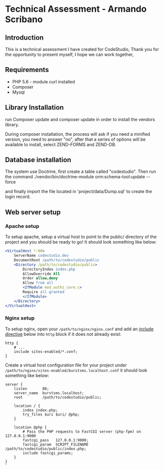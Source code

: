 # Technical Assessment - Armando Scribano

## Introduction

This is a technical assessment I have created for CodeStudio,
Thank you for the opportunity to present myself, I hope we can work together,

## Requirements

* PHP 5.6 - module curl installed
* Composer
* Mysql

## Library Installation

run Composer update and composer update in order to install the vendors library.

During composer installation, the process will ask if you need a minified version,
you need to answer "no", after that a series of options will be available to install, 
select ZEND-FORMS and ZEND-DB.

## Database installation

The system use Doctrine, first create a table called "codestudio". Then run the command
 ./vendor/bin/doctrine-module orm:schema-tool:update --force

 and finally import the file located in 'project/data/Dump.sql' to create the login record.

## Web server setup

### Apache setup

To setup apache, setup a virtual host to point to the public/ directory of the
project and you should be ready to go! It should look something like below:

```apache
<VirtualHost *:80>
    ServerName codestudio.dev
    DocumentRoot /path/to/codestudio/public
    <Directory /path/to/codestudio/public>
        DirectoryIndex index.php
        AllowOverride All
        Order allow,deny
        Allow from all
        <IfModule mod_authz_core.c>
        Require all granted
        </IfModule>
    </Directory>
</VirtualHost>
```

### Nginx setup

To setup nginx, open your `/path/to/nginx/nginx.conf` and add an
[include directive](http://nginx.org/en/docs/ngx_core_module.html#include) below
into `http` block if it does not already exist:

```nginx
http {
    # ...
    include sites-enabled/*.conf;
}
```


Create a virtual host configuration file for your project under `/path/to/nginx/sites-enabled/burstsms.localhost.conf`
it should look something like below:

```nginx
server {
    listen       80;
    server_name  burstsms.localhost;
    root         /path/to/codestudio/public;

    location / {
        index index.php;
        try_files $uri $uri/ @php;
    }

    location @php {
        # Pass the PHP requests to FastCGI server (php-fpm) on 127.0.0.1:9000
        fastcgi_pass   127.0.0.1:9000;
        fastcgi_param  SCRIPT_FILENAME /path/to/codestudio/public/index.php;
        include fastcgi_params;
    }
}
`
